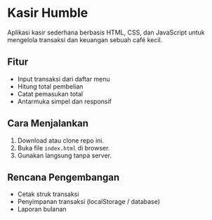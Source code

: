 # Kasir Humble

Aplikasi kasir sederhana berbasis HTML, CSS, dan JavaScript untuk mengelola transaksi dan keuangan sebuah café kecil.

## Fitur
- Input transaksi dari daftar menu
- Hitung total pembelian
- Catat pemasukan total
- Antarmuka simpel dan responsif

## Cara Menjalankan
1. Download atau clone repo ini.
2. Buka file `index.html` di browser.
3. Gunakan langsung tanpa server.

## Rencana Pengembangan
- Cetak struk transaksi
- Penyimpanan transaksi (localStorage / database)
- Laporan bulanan
